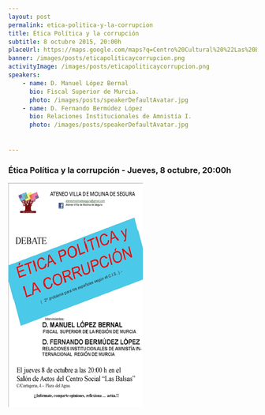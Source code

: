 ```yaml
---
layout: post
permalink: etica-politica-y-la-corrupcion  
title: Ética Política y la corrupción  
subtitle: 8 octubre 2015, 20:00h  
placeUrl: https://maps.google.com/maps?q=Centro%20Cultural%20%22Las%20Balsas%22&t=&z=13  
banner: /images/posts/eticapoliticaycorrupcion.png
activityImage: /images/posts/eticapoliticaycorrupcion.png
speakers: 
    - name: D. Manuel López Bernal
      bio: Fiscal Superior de Murcia.
      photo: /images/posts/speakerDefaultAvatar.jpg
    - name: D. Fernando Bermúdez López
      bio: Relaciones Institucionales de Amnistía I.
      photo: /images/posts/speakerDefaultAvatar.jpg


---
```


### Ética Política y la corrupción - Jueves, 8 octubre, 20:00h

![cartel](/images/posts/eticapoliticaycorrupcion.png)